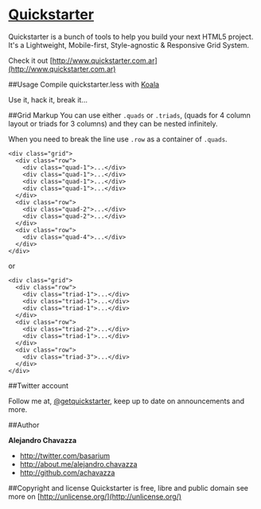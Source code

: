 [Quickstarter](http://www.quickstarter.com.ar)
=============

Quickstarter is a bunch of tools to help you build your next HTML5 project.
It's a Lightweight, Mobile-first, Style-agnostic & Responsive Grid System.

Check it out [http://www.quickstarter.com.ar](http://www.quickstarter.com.ar)

##Usage
Compile quickstarter.less with [Koala](http://koala-app.com)

Use it, hack it, break it...

##Grid Markup
You can use either `.quads` or `.triads`, (quads for 4 column layout or triads for 3 columns)
and they can be nested infinitely.

When you need to break the line use `.row` as a container of `.quads`.

```
<div class="grid">
  <div class="row">
    <div class="quad-1">...</div>
    <div class="quad-1">...</div>
    <div class="quad-1">...</div>
    <div class="quad-1">...</div>
  </div>
  <div class="row">
    <div class="quad-2">...</div>
    <div class="quad-2">...</div>
  </div>
  <div class="row">
    <div class="quad-4">...</div>
  </div>
</div>
```
or

```
<div class="grid">
  <div class="row">
    <div class="triad-1">...</div>
    <div class="triad-1">...</div>
    <div class="triad-1">...</div>
  </div>
  <div class="row">
    <div class="triad-2">...</div>
    <div class="triad-1">...</div>
  </div>
  <div class="row">
    <div class="triad-3">...</div>
  </div>
</div>
```


##Twitter account

Follow me at, [@getquickstarter](http://twitter.com/getquickstarter), keep up to date on announcements and more.


##Author

**Alejandro Chavazza**

+ http://twitter.com/basarium
+ http://about.me/alejandro.chavazza
+ http://github.com/achavazza

##Copyright and license
Quickstarter is free, libre and public domain see more on [http://unlicense.org/](http://unlicense.org/)
